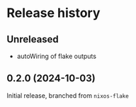 # Release history

## Unreleased

- autoWiring of flake outputs

## 0.2.0 (2024-10-03)

Initial release, branched from `nixos-flake`
